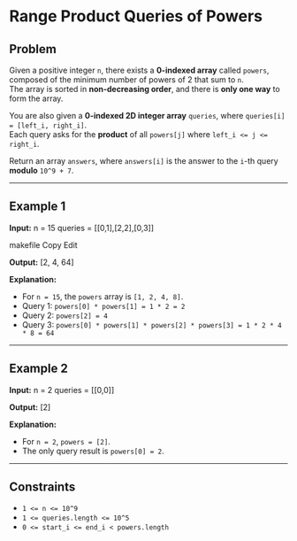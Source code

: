 # Range Product Queries of Powers

## Problem
Given a positive integer `n`, there exists a **0-indexed array** called `powers`, composed of the minimum number of powers of 2 that sum to `n`.  
The array is sorted in **non-decreasing order**, and there is **only one way** to form the array.

You are also given a **0-indexed 2D integer array** `queries`, where `queries[i] = [left_i, right_i]`.  
Each query asks for the **product** of all `powers[j]` where `left_i <= j <= right_i`.

Return an array `answers`, where `answers[i]` is the answer to the `i`-th query **modulo** `10^9 + 7`.

---

## Example 1

**Input:**
n = 15
queries = [[0,1],[2,2],[0,3]]

makefile
Copy
Edit

**Output:**
[2, 4, 64]

**Explanation:**
- For `n = 15`, the `powers` array is `[1, 2, 4, 8]`.
- Query 1: `powers[0] * powers[1] = 1 * 2 = 2`
- Query 2: `powers[2] = 4`
- Query 3: `powers[0] * powers[1] * powers[2] * powers[3] = 1 * 2 * 4 * 8 = 64`

---

## Example 2

**Input:**
n = 2
queries = [[0,0]]


**Output:**
[2]


**Explanation:**
- For `n = 2`, `powers = [2]`.
- The only query result is `powers[0] = 2`.

---

## Constraints
- `1 <= n <= 10^9`
- `1 <= queries.length <= 10^5`
- `0 <= start_i <= end_i < powers.length`

